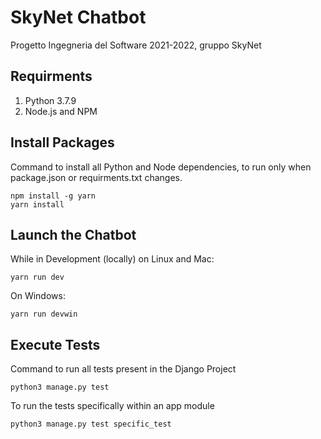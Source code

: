 # SkyNet Chatbot
Progetto Ingegneria del Software 2021-2022, gruppo SkyNet

## Requirments 
1. Python 3.7.9
2. Node.js and NPM

## Install Packages

Command to install all Python and Node dependencies, to run only when package.json or requirments.txt changes.

```
npm install -g yarn
yarn install 
```

## Launch the Chatbot 

While in Development (locally) on Linux and Mac:

```
yarn run dev 
```

On Windows:
```
yarn run devwin
```

## Execute Tests

Command to run all tests present in the Django Project

```
python3 manage.py test
```

To run the tests specifically within an app module

```
python3 manage.py test specific_test
```
